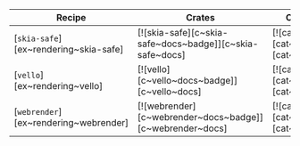 | Recipe | Crates | Categories |
|--------|--------|------------|
| [`skia-safe`][ex~rendering~skia-safe] | [![skia-safe][c~skia-safe~docs~badge]][c~skia-safe~docs] | [![cat~gui][cat~gui~badge]][cat~gui] |
| [`vello`][ex~rendering~vello] | [![vello][c~vello~docs~badge]][c~vello~docs] | [![cat~gui][cat~gui~badge]][cat~gui] |
| [`webrender`][ex~rendering~webrender] | [![webrender][c~webrender~docs~badge]][c~webrender~docs] | [![cat~gui][cat~gui~badge]][cat~gui] |
